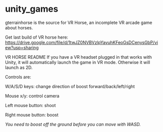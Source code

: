# unity_games

gterrainhorse is the source for VR Horse, an incomplete VR arcade game about horses.


Get last build of VR horse here: https://drive.google.com/file/d/1twJZ0NVBVzlpYavuhKFeoGsDCenysGbP/view?usp=sharing


VR HORSE README
If you have a VR headset plugged in that works with Unity, it will automatically launch the game in VR mode. Otherwise it will launch as 2D. 

Controls are:

W/A/S/D keys: change direction of boost forward/back/left/right

Mouse x/y: control camera

Left mouse button: shoot

Right mouse button: boost 

*You need to boost off the ground before you can move with WASD.*
